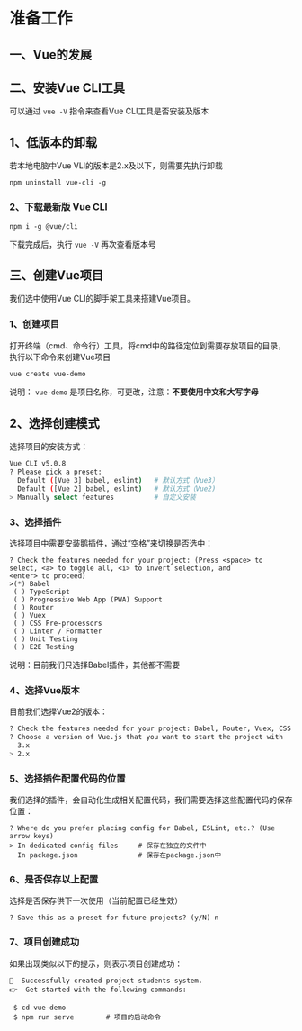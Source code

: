 # 准备工作

## 一、Vue的发展

## 二、安装Vue CLI工具

可以通过 `vue -V` 指令来查看Vue CLI工具是否安装及版本

## 1、低版本的卸载

若本地电脑中Vue VLI的版本是2.x及以下，则需要先执行卸载

```shell
npm uninstall vue-cli -g
```

### 2、下载最新版 Vue CLI

```shell
npm i -g @vue/cli
```

下载完成后，执行 `vue -V` 再次查看版本号

## 三、创建Vue项目

我们选中使用Vue CLI的脚手架工具来搭建Vue项目。

### 1、创建项目

打开终端（cmd、命令行）工具，将cmd中的路径定位到需要存放项目的目录，执行以下命令来创建Vue项目

```bash
vue create vue-demo
```

说明： `vue-demo` 是项目名称，可更改，注意：**不要使用中文和大写字母**

## 2、选择创建模式

选择项目的安装方式：

```bash
Vue CLI v5.0.8
? Please pick a preset:
  Default ([Vue 3] babel, eslint)	# 默认方式（Vue3）
  Default ([Vue 2] babel, eslint)	# 默认方式（Vue2)
> Manually select features			# 自定义安装
```

### 3、选择插件

选择项目中需要安装鹅插件，通过“空格”来切换是否选中：

```bashe
? Check the features needed for your project: (Press <space> to select, <a> to toggle all, <i> to invert selection, and
<enter> to proceed)
>(*) Babel
 ( ) TypeScript
 ( ) Progressive Web App (PWA) Support
 ( ) Router
 ( ) Vuex
 ( ) CSS Pre-processors
 ( ) Linter / Formatter
 ( ) Unit Testing
 ( ) E2E Testing
```

说明：目前我们只选择Babel插件，其他都不需要

### 4、选择Vue版本

目前我们选择Vue2的版本：

```bash
? Check the features needed for your project: Babel, Router, Vuex, CSS Pre-processors
? Choose a version of Vue.js that you want to start the project with
  3.x
> 2.x
```

### 5、选择插件配置代码的位置

我们选择的插件，会自动化生成相关配置代码，我们需要选择这些配置代码的保存位置：

```shell
? Where do you prefer placing config for Babel, ESLint, etc.? (Use arrow keys)
> In dedicated config files		# 保存在独立的文件中
  In package.json				# 保存在package.json中
```

### 6、是否保存以上配置

选择是否保存供下一次使用（当前配置已经生效）

```shell
? Save this as a preset for future projects? (y/N) n
```

### 7、项目创建成功

如果出现类似以下的提示，则表示项目创建成功：

```shell
🎉  Successfully created project students-system.
👉  Get started with the following commands:

 $ cd vue-demo
 $ npm run serve		# 项目的启动命令
```

